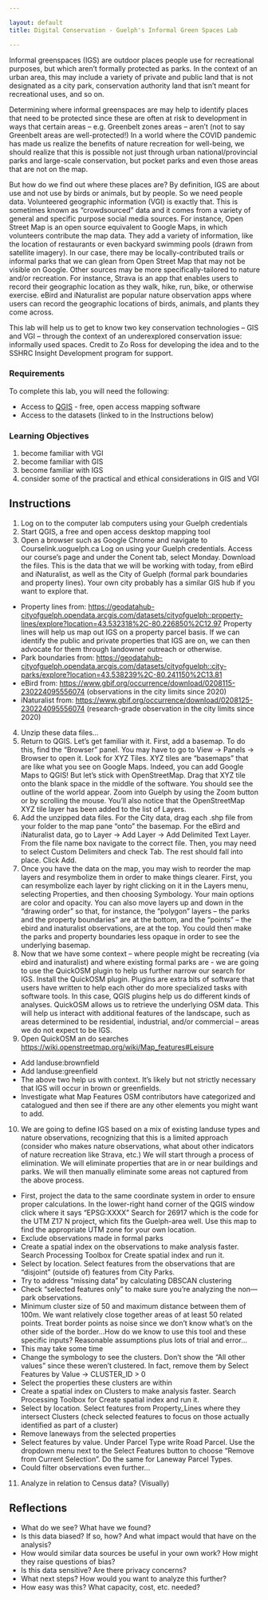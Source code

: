 ```yaml
---

layout: default
title: Digital Conservation - Guelph's Informal Green Spaces Lab

---
```

Informal greenspaces (IGS) are outdoor places people use for recreational purposes, but which aren’t formally protected as parks. In the context of an urban area, this may include a variety of private and public land that is not designated as a city park, conservation authority land that isn’t meant for recreational uses, and so on.

Determining where informal greenspaces are may help to identify places that need to be protected since these are often at risk to development in ways that certain areas – e.g. Greenbelt zones areas – aren’t (not to say Greenbelt areas are well-protected!) In a world where the COVID pandemic has made us realize the benefits of nature recreation for well-being, we should realize that this is possible not just through urban national/provincial parks and large-scale conservation, but pocket parks and even those areas that are not on the map.

But how do we find out where these places are? By definition, IGS are about use and not use by birds or animals, but by people. So we need people data. Volunteered geographic information (VGI) is exactly that. This is sometimes known as “crowdsourced” data and it comes from a variety of general and specific purpose social media sources. For instance, Open Street Map is an open source equivalent to Google Maps, in which volunteers contribute the map data. They add a variety of information, like the location of restaurants or even backyard swimming pools (drawn from satellite imagery). In our case, there may be locally-contributed trails or informal parks that we can glean from Open Street Map that may not be visible on Google. Other sources may be more specifically-tailored to nature and/or recreation. For instance, Strava is an app that enables users to record their geographic location as they walk, hike, run, bike, or otherwise exercise. eBird and iNaturalist are popular nature observation apps where users can record the geographic locations of birds, animals, and plants they come across.

This lab will help us to get to know two key conservation technologies – GIS and VGI  – through the context of an underexplored conservation issue: informally used spaces. Credit to Zo Ross for developing the idea and to the SSHRC Insight Development program for support. 

### Requirements
To complete this lab, you will need the following:
* Access to [QGIS](https://www.qgis.org/en/site/forusers/download.html) - free, open access mapping software
* Access to the datasets (linked to in the Instructions below)

### Learning Objectives
1.  become familiar with VGI
2.  become familiar with GIS
3.  become familiar with IGS
4.  consider some of the practical and ethical considerations in GIS and VGI

## Instructions
1. Log on to the computer lab computers using your Guelph credentials
2. Start QGIS, a free and open access desktop mapping tool
3. Open a browser such as Google Chrome and navigate to Courselink.uoguelph.ca Log on using your Guelph credentials. Access our course’s page and under the Conent tab, select Monday. Download the files. This is the data that we will be working with today, from eBird and iNaturalist, as well as the City of Guelph (formal park boundaries and property lines). Your own city probably has a similar GIS hub if you want to explore that.
* Property lines from: https://geodatahub-cityofguelph.opendata.arcgis.com/datasets/cityofguelph::property-lines/explore?location=43.532318%2C-80.226850%2C12.97 Property lines will help us map out IGS on a property parcel basis. If we can identify the public and private properties that IGS are on, we can then advocate for them through landowner outreach or otherwise.
* Park boundaries from: https://geodatahub-cityofguelph.opendata.arcgis.com/datasets/cityofguelph::city-parks/explore?location=43.538239%2C-80.241150%2C13.81
* eBird from: https://www.gbif.org/occurrence/download/0208115-230224095556074 (observations in the city limits since 2020)
* iNaturalist from: https://www.gbif.org/occurrence/download/0208125-230224095556074 (research-grade observation in the city limits since 2020)
4. Unzip these data files…
5. Return to QGIS. Let’s get familiar with it. First, add a basemap. To do this, find the “Browser” panel.  You may have to go to View -> Panels -> Browser to open it. Look for XYZ Tiles. XYZ tiles are “basemaps” that are like what you see on Google Maps. Indeed, you can add Google Maps to QGIS! But let’s stick with OpenStreetMap. Drag that XYZ tile onto the blank space in the middle of the software. You should see the outline of the world appear. Zoom into Guelph by using the Zoom button or by scrolling the mouse. You’ll also notice that the OpenStreetMap XYZ tile layer has been added to the list of Layers.
6. Add the unzipped data files. For the City data, drag each .shp file from your folder to the map pane “onto” the basemap. For the eBird and iNaturalist data, go to Layer -> Add Layer -> Add Delimited Text Layer. From the file name box navigate to the correct file. Then, you may need to select Custom Delimiters and check Tab. The rest should fall into place. Click Add. 
7. Once you have the data on the map, you may wish to reorder the map layers and resymbolize them in order to make things clearer. First, you can resymbolize each layer by right clicking on it in the Layers menu, selecting Properties, and then choosing Symbology. Your main options are color and opacity. You can also move layers up and down in the “drawing order” so that, for instance, the “polygon” layers – the parks and the property boundaries” are at the bottom, and the “points” – the ebird and inaturalist observations, are at the top. You could then make the parks and property boundaries less opaque in order to see the underlying basemap. 
8. Now that we have some context – where people might be recreating (via ebird and inaturalist) and where existing formal parks are - we are going to use the QuickOSM plugin to help us further narrow our search for IGS. Install the QuickOSM plugin. Plugins are extra bits of software that users have written to help each other do more specialized tasks with software tools. In this case, QGIS plugins help us do different kinds of analyses. QuickOSM allows us to retrieve the underlying OSM data. This will help us interact with additional features of the landscape, such as areas determined to be residential, industrial, and/or commercial – areas we do not expect to be IGS.
9. Open QuickOSM an do searches https://wiki.openstreetmap.org/wiki/Map_features#Leisure
* Add landuse:brownfield
* Add landuse:greenfield
* The above two help us with context. It’s likely but not strictly necessary that IGS will occur in brown or greenfields. 
* Investigate what Map Features OSM contributors have categorized and catalogued and then see if there are any other elements you might want to add.
10. We are going to define IGS based on a mix of existing landuse types and nature observations, recognizing that this is a limited approach (consider who makes nature observations, what about other indicators of nature recreation like Strava, etc.) We will start through a process of elimination. We will eliminate properties that are in or near buildings and parks. We will then manually eliminate some areas not captured from the above process. 
* First, project the data to the same coordinate system in order to ensure proper calculations. In the lower-right hand corner of the QGIS window click where it says “EPSG:XXXX” Search for 26917 which is the code for the UTM Z17 N project, which fits the Guelph-area well. Use this map to find the appropriate UTM zone for your own location. 
* Exclude observations made in formal parks
* Create a spatial index on the observations to make analysis faster. Search Processing Toolbox for Create spatial index and run it.
* Select by location. Select features from the observations that are “disjoint” (outside of) features from City Parks.
* Try to address “missing data” by calculating DBSCAN clustering
* Check “selected features only” to make sure you’re analyzing the non—park observations.
* Minimum cluster size of 50 and maximum distance between them of 100m. We want relatively close together areas of at least 50 related points. Treat border points as noise since we don’t know what’s on the other side of the border…How do we know to use this tool and these specific inputs? Reasonable assumptions plus lots of trial and error…
* This may take some time
* Change the symbology to see the clusters. Don’t show the “All other values” since these weren’t clustered. In fact, remove them by Select Features by Value -> CLUSTER_ID > 0
* Select the properties these clusters are within
* Create a spatial index on Clusters to make analysis faster. Search Processing Toolbox for Create spatial index and run it.
* Select by location. Select features from Property_Lines where they intersect Clusters (check selected features to focus on those actually identified as part of a cluster)
* Remove laneways from the selected properties
* Select features by value. Under Parcel Type write Road Parcel. Use the dropdown menu next to the Select Features button to choose “Remove from Current Selection”. Do the same for Laneway Parcel Types. 
* Could filter observations even further…
11. Analyze in relation to Census data? (Visually)

## Reflections
* What do we see? What have we found?
* Is this data biased? If so, how? And what impact would that have on the analysis?
* How would similar data sources be useful in your own work? How might they raise questions of bias?
* Is this data sensitive? Are there privacy concerns?
* What next steps? How would you want to analyze this further?
* How easy was this? What capacity, cost, etc. needed?
